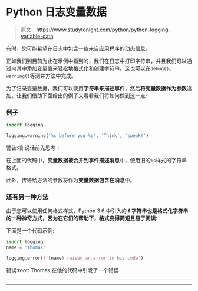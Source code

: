 # Python 日志变量数据

> 原文：<https://www.studytonight.com/python/python-logging-variable-data>

有时，您可能希望在日志中包含一些来自应用程序的动态信息。

正如我们到目前为止在示例中看到的，我们在日志中打印字符串，并且我们可以通过向其中添加变量值来轻松地格式化和创建字符串。这也可以在`debug()`、`warning()`等测井方法中完成。

为了记录变量数据，我们可以使用**字符串来描述事件**，然后**将变量数据作为参数**追加。让我们借助下面给出的例子来看看我们将如何做到这一点:

### 例子

```py
import logging

logging.warning('%s before you %s', 'Think', 'speak!')
```

警告:根:说话前先思考！

在上面的代码中，**变量数据被合并到事件描述消息**中，使用旧的`%s`样式的字符串格式。

此外，传递给方法的参数将作为**变量数据包含在消息**中。

### 还有另一种方法

由于您可以使用任何格式样式，Python 3.6 中引入的 **f 字符串也是格式化字符串的一种神奇方式，因为在它们的帮助下，格式变得简短且易于阅读:**

下面是一个代码示例:

```py
import logging
name = 'Thomas'

logging.error(f'{name} raised an error in his code')
```

错误:root: Thomas 在他的代码中引发了一个错误

* * *

* * *